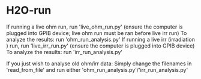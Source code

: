 # H2O-run
If running a live ohm run, run 'live_ohm_run.py' (ensure the computer is plugged into GPIB device; live ohm run must be ran before live irr run)
To analyze the results: run 'ohm_run_analysis.py'
If running a live irr (irradiation ) run, run 'live_irr_run.py' (ensure the computer is plugged into GPIB device)
To analyze the results: run 'irr_run_analysis.py'

If you just wish to analyse old ohm/irr data:
Simply change the filenames in 'read_from_file' and run either 'ohm_run_analysis.py'/'irr_run_analysis.py'
